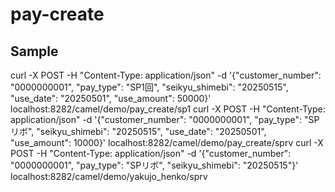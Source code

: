# pay-create
## Sample
curl -X POST -H "Content-Type: application/json" -d '{"customer_number": "0000000001", "pay_type": "SP1回", "seikyu_shimebi": "20250515", "use_date": "20250501", "use_amount": 50000}' localhost:8282/camel/demo/pay_create/sp1
curl -X POST -H "Content-Type: application/json" -d '{"customer_number": "0000000001", "pay_type": "SPリボ", "seikyu_shimebi": "20250515", "use_date": "20250501", "use_amount": 10000}' localhost:8282/camel/demo/pay_create/sprv
curl -X POST -H "Content-Type: application/json" -d '{"customer_number": "0000000001", "pay_type": "SPリボ", "seikyu_shimebi": "20250515"}' localhost:8282/camel/demo/yakujo_henko/sprv
